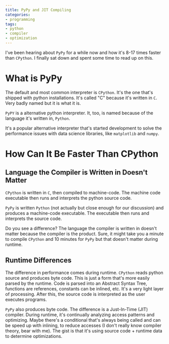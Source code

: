 ```yaml
---
title: PyPy and JIT Compiling
categories:
- programming
tags:
- python
- compiler
- optimization
---
```


I've been hearing about `PyPy` for a while now and how it's 8-17 times faster than `CPython`.
I finally sat down and spent some time to read up on this.

# What is PyPy

The default and most common interpreter is `CPython`. It's the one that's shipped with python installations.
It's called "C" because it's written in `C`.
Very badly named but it is what it is.

`PyPY` is a alternative python interpreter.
It, too, is named because of the language it's written in, `Python`.

It's a popular alternative interpreter that's started development to solve the performance issues with data science
libraries, like `matplotlib` and `numpy`.

# How Can It Be Faster Than CPython

## Language the Compiler is Written in Doesn't Matter

`CPython` is written in `C`, then compiled to machine-code.
The machine code executable then runs and interprets the python source code.

`PyPy` is written `Python` (not actually but close enough for our discussion) and produces a machine-code executable.
The executable then runs and interprets the source code.

Do you see a difference?
The language the compiler is written in doesn't matter because the compiler is the product.
Sure, it might take you a minute to compile `CPython` and 10 minutes for `PyPy` but that doesn't matter during runtime.

## Runtime Differences

The difference in performance comes during runtime.
`CPython` reads python source and produces byte code.
This is just a form that's more easily parsed by the runtime.
Code is parsed into an Abstract Syntax Tree, functions are references, constants can be inlined, etc.
It's a very light layer of processing.
After this, the source code is interpreted as the user executes programs.

`PyPy` also produces byte code.
The difference is a Just-In-Time (JIT) compiler.
During runtime, it's continually analyzing access patterns and optimizing.
Maybe there's a conditional that's always being called and can be speed up with inlining,
to reduce accesses (I don't really know compiler theory, bear with me).
The gist is that it's using source code + runtime data to determine optimizations.
